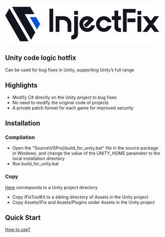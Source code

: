 ![Logo](./Pic/logo.png)

## Unity code logic hotfix

Can be used for bug fixes in Unity, supporting Unity’s full range

## Highlights

* Modify C# directly on the Unity project to bug fixes
* No need to modify the original code of projects 
* A private patch format for each game for improved security


## Installation

### Compilation

* Open the "Source\VSProj\build_for_unity.bat" file in the source package in Windows, and change the value of the UNITY_HOME parameter to the local installation directory
* Run build_for_unity.bat

### Copy

[Here](./Source/UnityProj/) corresponds to a Unity project directory

* Copy IFixToolKit to a sibling directory of Assets in the Unity project
* Copy Assets/IFix and Assets/Plugins under Assets in the Unity project 

## Quick Start

[How to use? ](./Doc/quick_start_en.md)

